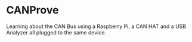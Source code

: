 # CANProve
Learning about the CAN Bus using a Raspberry Pi, a CAN HAT and a USB Analyzer all plugged to the same device.
